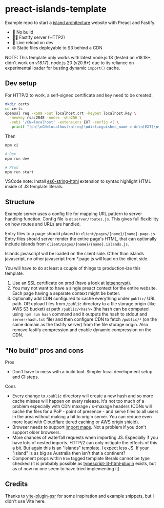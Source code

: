 # preact-islands-template

Example repo to start a [island architecture](https://jasonformat.com/islands-architecture/) website with Preact and Fastify.

- <span aria-hidden>🐇</span> No build
- <span aria-hidden>🤵‍♂️</span> Fastify server (HTTP2)
- <span aria-hidden>🔄</span> Live reload on dev
- <span aria-hidden>🌐</span> Static files deployable to S3 behind a CDN

NOTE: This template only works with latest node.js 18 (tested on v18.18+, didn't work on v18.17), node.js 20 (v20.6+) due to its reliance on experimental loader for busting dynamic `import()` cache.

## Dev setup

For HTTP/2 to work, a self-signed certificate and key need to be created:

```sh
mkdir certs
cd certs
openssl req -x509 -out localhost.crt -keyout localhost.key \
  -newkey rsa:2048 -nodes -sha256 \
  -subj '/CN=localhost' -extensions EXT -config <( \
   printf "[dn]\nCN=localhost\n[req]\ndistinguished_name = dn\n[EXT]\nsubjectAltName=DNS:localhost\nkeyUsage=digitalSignature\nextendedKeyUsage=serverAuth")
```

Then

```sh
npm ci

# Dev
npm run dev

# Prod
npm run start
```

VSCode note: Install [es6-string-html](https://marketplace.visualstudio.com/items?itemName=Tobermory.es6-string-html) extension to syntax highlight HTML inside of JS template literals.

## Structure

Example server uses a config file for mapping URL pattern to server handling function. Config file is at `server/routes.js`. This gives full flexibility on how routes and URLs are handled.

Entry files to a page should placed in `client/pages/{name}/{name}.page.js`. Entry files should server render the entire page's HTML, that can optionally include islands from `client/pages/{name}/{name}.islands.js`.

Islands javascript will be loaded on the client side. Other than islands javascript, no other javascript from \*.page.js will load on the client side.

You will have to do at least a couple of things to production-ize this template:

1. Use an SSL certificate on prod (have a look at [letsencrypt](https://www.npmjs.com/package/acme-client)).
2. You may not want to have a single preact context for the entire website. Each page having a separate context might be better.
3. Optionally add CDN configured to cache everything under `public/` URL path. OR upload files from `/public` directory to a file storage origin (like AWS S3 bucket) at path `/public/<hash>` (the hash can be computed using `npm run hash` command and it outputs the hash to stdout and `server/hash.txt` file) and then configure CDN to fetch `/public/*` (on the same domain as the fastify server) from the file storage origin. Also remove fastify compression and enable dynamic compression on the CDN.

## "No build" pros and cons

Pros

- Don't have to mess with a build tool. Simpler local development setup and CI steps.

Cons

- Every change to `/public` directory will create a new hash and so more cache misses will happen on every release. It's not too much of a problem especially with CDN maxage / s-maxage headers (CDNs will cache the files for a PoP - point of presence - and serve files to all users in the area without making a hit to origin server. You can reduce even more load with Cloudflare tiered caching or AWS origin shield).
- Browser needs to support [import maps](https://caniuse.com/import-maps). Not a problem if you don't support older browsers.
- More chances of waterfall requests when importing JS. Especially if you have lots of nested imports. HTTP/2 can only mitigate the effects of this a bit. But again this is an "islands" template. I expect less JS. If your "island" is as big as Australia then isn't that a continent?
- Component props within `htm` tagged template literals cannot be type checked (it is probably possible as [typescript-lit-html-plugin](https://github.com/microsoft/typescript-lit-html-plugin/tree/main) exists, but as of now no one seem to have tried implementing it).

## Credits

Thanks to [vite-plugin-ssr](https://vite-plugin-ssr.com/) for some inspiration and example snippets, but I didn't use Vite here.
